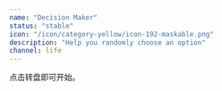 ```yaml
---
name: "Decision Maker"
status: "stable"
icon: "/icon/category-yellow/icon-192-maskable.png"
description: "Help you randomly choose an option"
channel: life
---
```


点击转盘即可开始。
